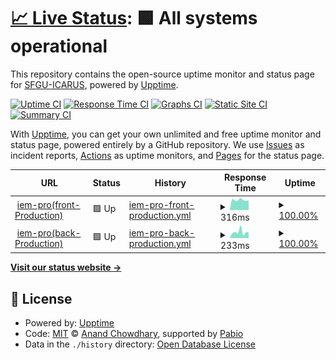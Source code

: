 # [📈 Live Status](https://demo.upptime.js.org): <!--live status--> **🟩 All systems operational**

This repository contains the open-source uptime monitor and status page for [SFGU-ICARUS](https://sixto1982.github.io/monitoreo/), powered by [Upptime](https://github.com/upptime/upptime).

[![Uptime CI](https://github.com/sixto1982/monitoreo/workflows/Uptime%20CI/badge.svg)](https://github.com/sixto1982/monitoreo/actions?query=workflow%3A%22Uptime+CI%22)
[![Response Time CI](https://github.com/sixto1982/monitoreo/workflows/Response%20Time%20CI/badge.svg)](https://github.com/sixto1982/monitoreo/actions?query=workflow%3A%22Response+Time+CI%22)
[![Graphs CI](https://github.com/sixto1982/monitoreo/workflows/Graphs%20CI/badge.svg)](https://github.com/sixto1982/monitoreo/actions?query=workflow%3A%22Graphs+CI%22)
[![Static Site CI](https://github.com/sixto1982/monitoreo/workflows/Static%20Site%20CI/badge.svg)](https://github.com/sixto1982/monitoreo/actions?query=workflow%3A%22Static+Site+CI%22)
[![Summary CI](https://github.com/sixto1982/monitoreo/workflows/Summary%20CI/badge.svg)](https://github.com/sixto1982/monitoreo/actions?query=workflow%3A%22Summary+CI%22)

With [Upptime](https://upptime.js.org), you can get your own unlimited and free uptime monitor and status page, powered entirely by a GitHub repository. We use [Issues](https://github.com/sixto1982/monitoreo/issues) as incident reports, [Actions](https://github.com/sixto1982/monitoreo/actions) as uptime monitors, and [Pages](https://demo.upptime.js.org) for the status page.

<!--start: status pages-->
<!-- This summary is generated by Upptime (https://github.com/upptime/upptime) -->
<!-- Do not edit this manually, your changes will be overwritten -->
<!-- prettier-ignore -->
| URL | Status | History | Response Time | Uptime |
| --- | ------ | ------- | ------------- | ------ |
| <img alt="" src="https://www.iem-pro.cl/assets/icons/favico-150x150.ico" height="13"> [iem-pro(front-Production)](https://www.iem-pro.cl) | 🟩 Up | [iem-pro-front-production.yml](https://github.com/Sixto1982/monitoreo/commits/HEAD/history/iem-pro-front-production.yml) | <details><summary><img alt="Response time graph" src="./graphs/iem-pro-front-production/response-time-week.png" height="20"> 316ms</summary><br><a href="https://Sixto1982.github.io/monitoreo/history/iem-pro-front-production"><img alt="Response time 313" src="https://img.shields.io/endpoint?url=https%3A%2F%2Fraw.githubusercontent.com%2FSixto1982%2Fmonitoreo%2FHEAD%2Fapi%2Fiem-pro-front-production%2Fresponse-time.json"></a><br><a href="https://Sixto1982.github.io/monitoreo/history/iem-pro-front-production"><img alt="24-hour response time 296" src="https://img.shields.io/endpoint?url=https%3A%2F%2Fraw.githubusercontent.com%2FSixto1982%2Fmonitoreo%2FHEAD%2Fapi%2Fiem-pro-front-production%2Fresponse-time-day.json"></a><br><a href="https://Sixto1982.github.io/monitoreo/history/iem-pro-front-production"><img alt="7-day response time 316" src="https://img.shields.io/endpoint?url=https%3A%2F%2Fraw.githubusercontent.com%2FSixto1982%2Fmonitoreo%2FHEAD%2Fapi%2Fiem-pro-front-production%2Fresponse-time-week.json"></a><br><a href="https://Sixto1982.github.io/monitoreo/history/iem-pro-front-production"><img alt="30-day response time 319" src="https://img.shields.io/endpoint?url=https%3A%2F%2Fraw.githubusercontent.com%2FSixto1982%2Fmonitoreo%2FHEAD%2Fapi%2Fiem-pro-front-production%2Fresponse-time-month.json"></a><br><a href="https://Sixto1982.github.io/monitoreo/history/iem-pro-front-production"><img alt="1-year response time 313" src="https://img.shields.io/endpoint?url=https%3A%2F%2Fraw.githubusercontent.com%2FSixto1982%2Fmonitoreo%2FHEAD%2Fapi%2Fiem-pro-front-production%2Fresponse-time-year.json"></a></details> | <details><summary><a href="https://Sixto1982.github.io/monitoreo/history/iem-pro-front-production">100.00%</a></summary><a href="https://Sixto1982.github.io/monitoreo/history/iem-pro-front-production"><img alt="All-time uptime 100.00%" src="https://img.shields.io/endpoint?url=https%3A%2F%2Fraw.githubusercontent.com%2FSixto1982%2Fmonitoreo%2FHEAD%2Fapi%2Fiem-pro-front-production%2Fuptime.json"></a><br><a href="https://Sixto1982.github.io/monitoreo/history/iem-pro-front-production"><img alt="24-hour uptime 100.00%" src="https://img.shields.io/endpoint?url=https%3A%2F%2Fraw.githubusercontent.com%2FSixto1982%2Fmonitoreo%2FHEAD%2Fapi%2Fiem-pro-front-production%2Fuptime-day.json"></a><br><a href="https://Sixto1982.github.io/monitoreo/history/iem-pro-front-production"><img alt="7-day uptime 100.00%" src="https://img.shields.io/endpoint?url=https%3A%2F%2Fraw.githubusercontent.com%2FSixto1982%2Fmonitoreo%2FHEAD%2Fapi%2Fiem-pro-front-production%2Fuptime-week.json"></a><br><a href="https://Sixto1982.github.io/monitoreo/history/iem-pro-front-production"><img alt="30-day uptime 100.00%" src="https://img.shields.io/endpoint?url=https%3A%2F%2Fraw.githubusercontent.com%2FSixto1982%2Fmonitoreo%2FHEAD%2Fapi%2Fiem-pro-front-production%2Fuptime-month.json"></a><br><a href="https://Sixto1982.github.io/monitoreo/history/iem-pro-front-production"><img alt="1-year uptime 100.00%" src="https://img.shields.io/endpoint?url=https%3A%2F%2Fraw.githubusercontent.com%2FSixto1982%2Fmonitoreo%2FHEAD%2Fapi%2Fiem-pro-front-production%2Fuptime-year.json"></a></details>
| <img alt="" src="https://www.iem-pro.cl/assets/icons/favico-150x150.ico" height="13"> [iem-pro(back-Production)](https://backend.iem-pro.cl/) | 🟩 Up | [iem-pro-back-production.yml](https://github.com/Sixto1982/monitoreo/commits/HEAD/history/iem-pro-back-production.yml) | <details><summary><img alt="Response time graph" src="./graphs/iem-pro-back-production/response-time-week.png" height="20"> 233ms</summary><br><a href="https://Sixto1982.github.io/monitoreo/history/iem-pro-back-production"><img alt="Response time 291" src="https://img.shields.io/endpoint?url=https%3A%2F%2Fraw.githubusercontent.com%2FSixto1982%2Fmonitoreo%2FHEAD%2Fapi%2Fiem-pro-back-production%2Fresponse-time.json"></a><br><a href="https://Sixto1982.github.io/monitoreo/history/iem-pro-back-production"><img alt="24-hour response time 229" src="https://img.shields.io/endpoint?url=https%3A%2F%2Fraw.githubusercontent.com%2FSixto1982%2Fmonitoreo%2FHEAD%2Fapi%2Fiem-pro-back-production%2Fresponse-time-day.json"></a><br><a href="https://Sixto1982.github.io/monitoreo/history/iem-pro-back-production"><img alt="7-day response time 233" src="https://img.shields.io/endpoint?url=https%3A%2F%2Fraw.githubusercontent.com%2FSixto1982%2Fmonitoreo%2FHEAD%2Fapi%2Fiem-pro-back-production%2Fresponse-time-week.json"></a><br><a href="https://Sixto1982.github.io/monitoreo/history/iem-pro-back-production"><img alt="30-day response time 286" src="https://img.shields.io/endpoint?url=https%3A%2F%2Fraw.githubusercontent.com%2FSixto1982%2Fmonitoreo%2FHEAD%2Fapi%2Fiem-pro-back-production%2Fresponse-time-month.json"></a><br><a href="https://Sixto1982.github.io/monitoreo/history/iem-pro-back-production"><img alt="1-year response time 291" src="https://img.shields.io/endpoint?url=https%3A%2F%2Fraw.githubusercontent.com%2FSixto1982%2Fmonitoreo%2FHEAD%2Fapi%2Fiem-pro-back-production%2Fresponse-time-year.json"></a></details> | <details><summary><a href="https://Sixto1982.github.io/monitoreo/history/iem-pro-back-production">100.00%</a></summary><a href="https://Sixto1982.github.io/monitoreo/history/iem-pro-back-production"><img alt="All-time uptime 98.91%" src="https://img.shields.io/endpoint?url=https%3A%2F%2Fraw.githubusercontent.com%2FSixto1982%2Fmonitoreo%2FHEAD%2Fapi%2Fiem-pro-back-production%2Fuptime.json"></a><br><a href="https://Sixto1982.github.io/monitoreo/history/iem-pro-back-production"><img alt="24-hour uptime 100.00%" src="https://img.shields.io/endpoint?url=https%3A%2F%2Fraw.githubusercontent.com%2FSixto1982%2Fmonitoreo%2FHEAD%2Fapi%2Fiem-pro-back-production%2Fuptime-day.json"></a><br><a href="https://Sixto1982.github.io/monitoreo/history/iem-pro-back-production"><img alt="7-day uptime 100.00%" src="https://img.shields.io/endpoint?url=https%3A%2F%2Fraw.githubusercontent.com%2FSixto1982%2Fmonitoreo%2FHEAD%2Fapi%2Fiem-pro-back-production%2Fuptime-week.json"></a><br><a href="https://Sixto1982.github.io/monitoreo/history/iem-pro-back-production"><img alt="30-day uptime 100.00%" src="https://img.shields.io/endpoint?url=https%3A%2F%2Fraw.githubusercontent.com%2FSixto1982%2Fmonitoreo%2FHEAD%2Fapi%2Fiem-pro-back-production%2Fuptime-month.json"></a><br><a href="https://Sixto1982.github.io/monitoreo/history/iem-pro-back-production"><img alt="1-year uptime 98.91%" src="https://img.shields.io/endpoint?url=https%3A%2F%2Fraw.githubusercontent.com%2FSixto1982%2Fmonitoreo%2FHEAD%2Fapi%2Fiem-pro-back-production%2Fuptime-year.json"></a></details>

<!--end: status pages-->

[**Visit our status website →**](https://demo.upptime.js.org)

## 📄 License

- Powered by: [Upptime](https://github.com/upptime/upptime)
- Code: [MIT](./LICENSE) © [Anand Chowdhary](https://anandchowdhary.com), supported by [Pabio](https://pabio.com)
- Data in the `./history` directory: [Open Database License](https://opendatacommons.org/licenses/odbl/1-0/)
